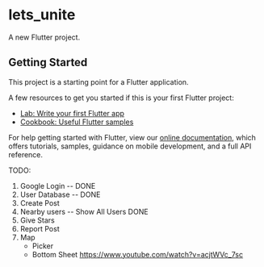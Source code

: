 # lets_unite

A new Flutter project.

## Getting Started

This project is a starting point for a Flutter application.

A few resources to get you started if this is your first Flutter project:

- [Lab: Write your first Flutter app](https://flutter.dev/docs/get-started/codelab)
- [Cookbook: Useful Flutter samples](https://flutter.dev/docs/cookbook)

For help getting started with Flutter, view our
[online documentation](https://flutter.dev/docs), which offers tutorials,
samples, guidance on mobile development, and a full API reference.


TODO:
1. Google Login -- DONE
2. User Database -- DONE
3. Create Post
4. Nearby users  -- Show All Users DONE
5. Give Stars
6. Report Post
7. Map
    - Picker
    - Bottom Sheet https://www.youtube.com/watch?v=acjtWVc_7sc